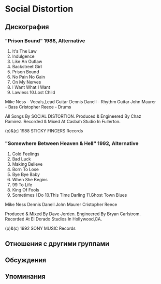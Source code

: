 # Social Distortion



## Дискография

### "Prison Bound" 1988, Alternative

1. It's The Law
2. Indulgence
3. Like An Outlaw
4. Backstreet Girl
5. Prison Bound
6. No Pain No Gain
7. On My Nerves
8. I Want What I Want
9. Lawless
10.Lost Child

 Mike Ness - Vocals,Lead Guitar
 Dennis Danell - Rhythm Guitar
 John Maurer - Bass
 Cristopher Reece - Drums

All Songs By SOCIAL DISTORTION.
Produced & Engineered By 
Chaz Ramirez.
Recorded & Mixed At Casbah Studio
In Fullerton.

(p)&(c) 1988 STICKY FINGERS Records

### "Somewhere Between Heaven & Hell" 1992, Alternative

1. Cold Feelings
2. Bad Luck
3. Making Believe
4. Born To Lose
5. Bye Bye Baby
6. When She Begins
7. 99 To Life
8. King Of Fools
9. Sometimes I Do
10.This Time Darling
11.Ghost Town Blues

 Mike Ness
 Dennis Danell
 John Maurer
 Cristopher Reece

Produced & Mixed By Dave Jerden.
Engineered By Bryan Carlstrom.
Recorded At El Dorado Studios In 
Hollywood,CA.

(p)&(c) 1992 SONY MUSIC Records


## Отношения с другими группами


## Обсуждения


## Упоминания

